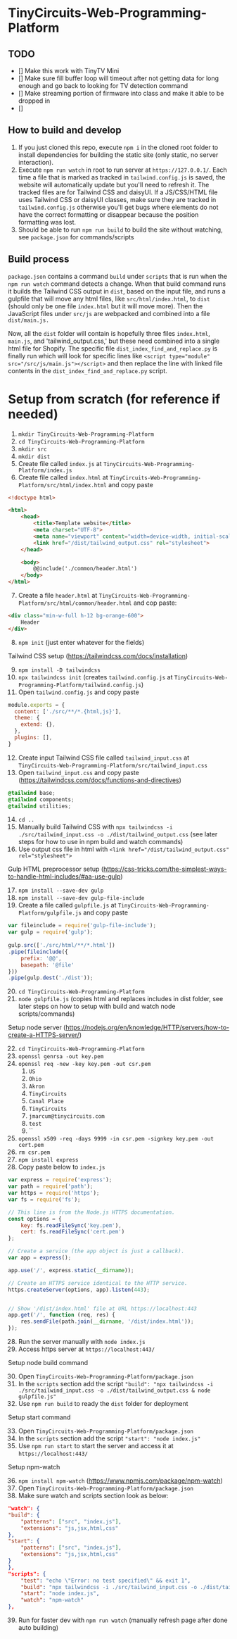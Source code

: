 # TinyCircuits-Web-Programming-Platform

## TODO
* [] Make this work with TinyTV Mini
* [] Make sure fill buffer loop will timeout after not getting data for long enough and go back to looking for TV detection command
* [] Make streaming portion of firmware into class and make it able to be dropped in
* [] 

## How to build and develop

1. If you just cloned this repo, execute `npm i` in the cloned root folder to install dependencies for building the static site (only static, no server interaction).
2. Execute `npm run watch` in root to run server at `https://127.0.0.1/`. Each time a file that is marked as tracked in `tailwind.config.js` is saved, the website will automatically update but you'll need to refresh it. The tracked files are for Tailwind CSS and daisyUI. If a JS/CSS/HTML file uses Tailwind CSS or daisyUI classes, make sure they are tracked in `tailwind.config.js` otherwise you'll get bugs where elements do not have the correct formatting or disappear because the position formatting was lost.
3. Should be able to run `npm run build` to build the site without watching, see `package.json` for commands/scripts

## Build process
`package.json` contains a command `build` under `scripts` that is run when the `npm run watch` command detects a change. When that build command runs it builds the Tailwind CSS output in `dist`, based on the input file, and runs a gulpfile that will move any html files, like `src/html/index.html`, to `dist` (should only be one file `index.html` but it will move more). Then the JavaScript files under `src/js` are webpacked and combined into a file `dist/main.js.`

Now, all the `dist` folder will contain is hopefully three files `index.html`, `main.js`, and 'tailwind_output.css,' but these need combined into a single html file for Shopify. The specific file `dist_index_find_and_replace.py` is finally run which will look for specific lines like `<script type="module" src="/src/js/main.js"></script>` and then replace the line with linked file contents in the `dist_index_find_and_replace.py` script.

# Setup from scratch (for reference if needed)
1. `mkdir TinyCircuits-Web-Programming-Platform`
2. `cd TinyCircuits-Web-Programming-Platform`
3. `mkdir src`
4. `mkdir dist`
5. Create file called `index.js` at `TinyCircuits-Web-Programming-Platform/index.js`
6. Create file called `index.html` at `TinyCircuits-Web-Programming-Platform/src/html/index.html` and copy paste
```html
<!doctype html>

<html>
    <head>
        <title>Template website</title>
        <meta charset="UTF-8">
        <meta name="viewport" content="width=device-width, initial-scale=1.0">
        <link href="/dist/tailwind_output.css" rel="stylesheet">
    </head>

    <body>
        @@include('./common/header.html')
    </body>
</html>
```
7. Create a file `header.html` at `TinyCircuits-Web-Programming-Platform/src/html/common/header.html` and cop paste:
```html
<div class="min-w-full h-12 bg-orange-600">
    Header
</div>
```
8. `npm init` (just enter whatever for the fields)

Tailwind CSS setup (https://tailwindcss.com/docs/installation)

9. `npm install -D tailwindcss`
10. `npx tailwindcss init` (creates `tailwind.config.js` at `TinyCircuits-Web-Programming-Platform/tailwind.config.js`)
11. Open `tailwind.config.js` and copy paste
```js
module.exports = {
  content: ['./src/**/*.{html,js}'],
  theme: {
    extend: {},
  },
  plugins: [],
}
```
12. Create input Tailwind CSS file called `tailwind_input.css` at `TinyCircuits-Web-Programming-Platform/src/tailwind_input.css`
13. Open `tailwind_input.css` and copy paste (https://tailwindcss.com/docs/functions-and-directives)
```css
@tailwind base;
@tailwind components;
@tailwind utilities;
```
14. `cd ..`
15. Manually build Tailwind CSS with `npx tailwindcss -i ./src/tailwind_input.css -o ./dist/tailwind_output.css` (see later steps for how to use in npm build and watch commands)
16. Use output css file in html with `<link href="/dist/tailwind_output.css" rel="stylesheet">`

Gulp HTML preprocessor setup (https://css-tricks.com/the-simplest-ways-to-handle-html-includes/#aa-use-gulp)

17. `npm install --save-dev gulp`
18. `npm install --save-dev gulp-file-include`
19. Create a file called `gulpfile.js` at `TinyCircuits-Web-Programming-Platform/gulpfile.js` and copy paste
```js
var fileinclude = require('gulp-file-include');
var gulp = require('gulp');
 
gulp.src(['./src/html/**/*.html'])
.pipe(fileinclude({
    prefix: '@@',
    basepath: '@file'
}))
.pipe(gulp.dest('./dist'));
```
20. `cd TinyCircuits-Web-Programming-Platform`
21. `node gulpfile.js` (copies html and replaces includes in dist folder, see later steps on how to setup with build and watch node scripts/commands)

Setup node server (https://nodejs.org/en/knowledge/HTTP/servers/how-to-create-a-HTTPS-server/)

22. `cd TinyCircuits-Web-Programming-Platform`
23. `openssl genrsa -out key.pem`
24. `openssl req -new -key key.pem -out csr.pem`
    1. `US`
    2. `Ohio`
    3. `Akron`
    4. `TinyCircuits`
    5. `Canal Place`
    6. `TinyCircuits`
    7. `jmarcum@tinycircuits.com`
    8. `test`
    9. ``
25. `openssl x509 -req -days 9999 -in csr.pem -signkey key.pem -out cert.pem`
26. `rm csr.pem`
27. `npm install express`
27. Copy paste below to `index.js`
```js
var express = require('express');
var path = require('path');
var https = require('https');
var fs = require('fs');

// This line is from the Node.js HTTPS documentation.
const options = {
    key: fs.readFileSync('key.pem'),
    cert: fs.readFileSync('cert.pem')
};

// Create a service (the app object is just a callback).
var app = express();

app.use('/', express.static(__dirname));

// Create an HTTPS service identical to the HTTP service.
https.createServer(options, app).listen(443);


// Show '/dist/index.html' file at URL https://localhost:443
app.get('/', function (req, res) {
    res.sendFile(path.join(__dirname, '/dist/index.html'));
});
```
28. Run the server manually with `node index.js`
29. Access https server at `https://localhost:443/`

Setup node build command

30. Open `TinyCircuits-Web-Programming-Platform/package.json`
31. In the `scripts` section add the script `"build": "npx tailwindcss -i ./src/tailwind_input.css -o ./dist/tailwind_output.css & node gulpfile.js"`
32. Use `npm run build` to ready the `dist` folder for deployment

Setup start command

33. Open `TinyCircuits-Web-Programming-Platform/package.json`
34. In the `scripts` section add the script `"start": "node index.js"`
35. Use `npm run start` to start the server and access it at `https://localhost:443/`

Setup npm-watch

36. `npm install npm-watch` (https://www.npmjs.com/package/npm-watch)
37. Open `TinyCircuits-Web-Programming-Platform/package.json`
38. Make sure watch and scripts section look as below:
```json
"watch": {
"build": {
    "patterns": ["src", "index.js"],
    "extensions": "js,jsx,html,css"
},
"start": {
    "patterns": ["src", "index.js"],
    "extensions": "js,jsx,html,css"
}
},
"scripts": {
    "test": "echo \"Error: no test specified\" && exit 1",
    "build": "npx tailwindcss -i ./src/tailwind_input.css -o ./dist/tailwind_output.css & node gulpfile.js",
    "start": "node index.js",
    "watch": "npm-watch"
},
```
39. Run for faster dev with `npm run watch` (manually refresh page after done auto building)
